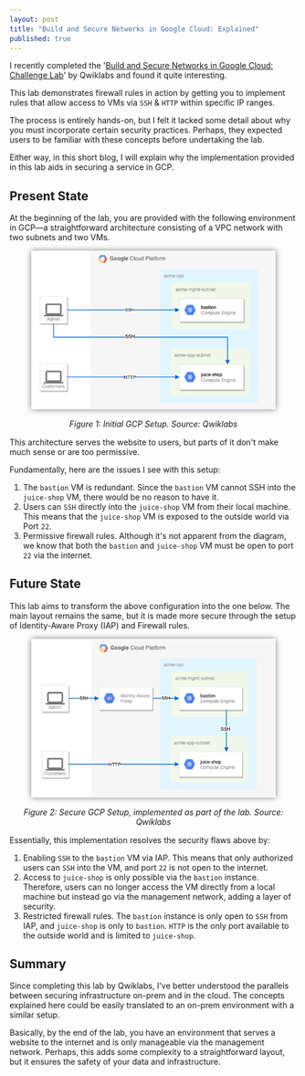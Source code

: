 ```yaml
---
layout: post
title: "Build and Secure Networks in Google Cloud: Explained"
published: true
---
```


I recently completed the '[Build and Secure Networks in Google Cloud: Challenge Lab](https://www.qwiklabs.com/focuses/12068?parent=catalog)' by Qwiklabs and found it quite interesting.

This lab demonstrates firewall rules in action by getting you to implement rules that allow access to VMs via `SSH` & `HTTP` within specific IP ranges.

The process is entirely hands-on, but I felt it lacked some detail about why you must incorporate certain security practices. Perhaps, they expected users to be familiar with these concepts before undertaking the lab.

Either way, in this short blog, I will explain why the implementation provided in this lab aids in securing a service in GCP.

## Present State

At the beginning of the lab, you are provided with the following environment in GCP—a straightforward architecture consisting of a VPC network with two subnets and two VMs.

<p style="margin-top: 3%; text-align:center;">
<img style="box-shadow: 0px 0px 10px 0px rgb(0 0 0 / 50%); max-width: 85%" src="../images/secure-networks-gcp/initial-layout.png" />
<p style="margin-bottom: 3%; font-style: italic; text-align:center;" >Figure 1: Initial GCP Setup. Source: Qwiklabs</p>
</p >

This architecture serves the website to users, but parts of it don't make much sense or are too permissive.

Fundamentally, here are the issues I see with this setup:
1. The `bastion` VM is redundant. Since the `bastion` VM cannot SSH into the `juice-shop` VM, there would be no reason to have it.
2. Users can `SSH` directly into the `juice-shop` VM from their local machine. This means that the `juice-shop` VM is exposed to the outside world via Port `22`.
3. Permissive firewall rules. Although it's not apparent from the diagram, we know that both the `bastion` and `juice-shop` VM must be open to port `22` via the internet.

## Future State

This lab aims to transform the above configuration into the one below. The main layout remains the same, but it is made more secure through the setup of Identity-Aware Proxy (IAP) and Firewall rules.

<p style="margin-top: 3%; text-align:center;">
<img style="box-shadow: 0px 0px 10px 0px rgb(0 0 0 / 50%); max-width: 85%" src="../images/secure-networks-gcp/future-layout.png" />
<p style="margin-bottom: 3%; font-style: italic; text-align:center;" >Figure 2: Secure GCP Setup, implemented as part of the lab. Source: Qwiklabs</p>
</p >

Essentially, this implementation resolves the security flaws above by:
1. Enabling `SSH` to the `bastion` VM via IAP. This means that only authorized users can `SSH` into the VM, and port `22` is not open to the internet.
2. Access to `juice-shop` is only possible via the `bastion` instance. Therefore, users can no longer access the VM directly from a local machine but instead go via the management network, adding a layer of security.
3. Restricted firewall rules. The `bastion` instance is only open to `SSH` from IAP, and `juice-shop` is only to `bastion`. `HTTP` is the only port available to the outside world and is limited to `juice-shop`.

## Summary

Since completing this lab by Qwiklabs, I've better understood the parallels between securing infrastructure on-prem and in the cloud. The concepts explained here could be easily translated to an on-prem environment with a similar setup.

Basically, by the end of the lab, you have an environment that serves a website to the internet and is only manageable via the management network. Perhaps, this adds some complexity to a straightforward layout, but it ensures the safety of your data and infrastructure.